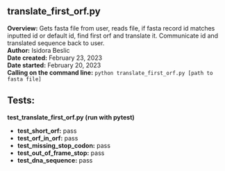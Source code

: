 ## translate_first_orf.py
**Overview:** Gets fasta file from user, reads file, if fasta record id matches inputted id or default id, find first orf and translate it. Communicate id and translated sequence back to user.   
**Author:** Isidora Beslic  
**Date created:** February 23, 2023  
**Date started:** February 20, 2023  
**Calling on the command line:** `python translate_first_orf.py [path to fasta file]` 
## Tests: 
**test_translate_first_orf.py (run with pytest)**
- **test_short_orf:** pass
- **test_orf_in_orf:** pass
- **test_missing_stop_codon:** pass
- **test_out_of_frame_stop:** pass
- **test_dna_sequence:** pass
